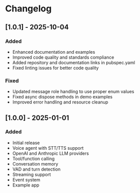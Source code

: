 # Changelog

## [1.0.1] - 2025-10-04

### Added
- Enhanced documentation and examples
- Improved code quality and standards compliance
- Added repository and documentation links in pubspec.yaml
- Fixed linting issues for better code quality

### Fixed
- Updated message role handling to use proper enum values
- Fixed async dispose methods in demo examples
- Improved error handling and resource cleanup

## [1.0.0] - 2025-01-01

### Added
- Initial release
- Voice agent with STT/TTS support
- OpenAI and Anthropic LLM providers
- Tool/function calling
- Conversation memory
- VAD and turn detection
- Streaming support
- Event system
- Example app
